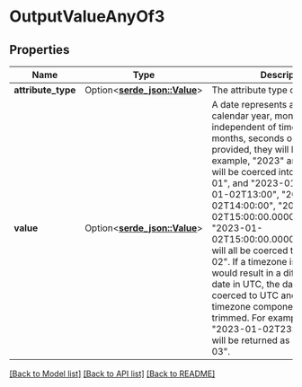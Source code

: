 # OutputValueAnyOf3

## Properties

Name | Type | Description | Notes
------------ | ------------- | ------------- | -------------
**attribute_type** | Option<[**serde_json::Value**](serde_json::Value.md)> | The attribute type of the value. | 
**value** | Option<[**serde_json::Value**](.md)> | A date represents a single calendar year, month and day, independent of timezone. If hours, months, seconds or timezones are provided, they will be trimmed. For example, \"2023\" and \"2023-01\" will be coerced into \"2023-01-01\", and \"2023-01-02\", \"2023-01-02T13:00\", \"2023-01-02T14:00:00\", \"2023-01-02T15:00:00.000000000\", and \"2023-01-02T15:00:00.000000000+02:00\" will all be coerced to \"2023-01-02\". If a timezone is provided that would result in a different calendar date in UTC, the date will be coerced to UTC and then the timezone component will be trimmed. For example, the value \"2023-01-02T23:00:00-10:00\" will be returned as \"2023-01-03\". | 

[[Back to Model list]](../README.md#documentation-for-models) [[Back to API list]](../README.md#documentation-for-api-endpoints) [[Back to README]](../README.md)


